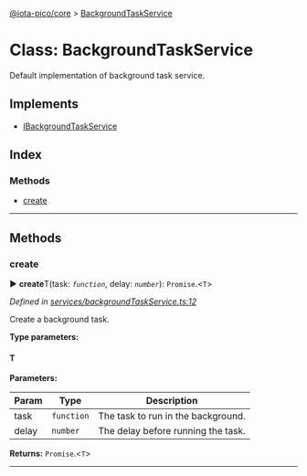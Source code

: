 [@iota-pico/core](../README.md) > [BackgroundTaskService](../classes/backgroundtaskservice.md)



# Class: BackgroundTaskService


Default implementation of background task service.

## Implements

* [IBackgroundTaskService](../interfaces/ibackgroundtaskservice.md)

## Index

### Methods

* [create](backgroundtaskservice.md#create)



---
## Methods
<a id="create"></a>

###  create

► **create**T(task: *`function`*, delay: *`number`*): `Promise`.<`T`>



*Defined in [services/backgroundTaskService.ts:12](https://github.com/iotaeco/iota-pico-core/blob/96a402e/src/services/backgroundTaskService.ts#L12)*



Create a background task.


**Type parameters:**

#### T 
**Parameters:**

| Param | Type | Description |
| ------ | ------ | ------ |
| task | `function`   |  The task to run in the background. |
| delay | `number`   |  The delay before running the task. |





**Returns:** `Promise`.<`T`>





___


